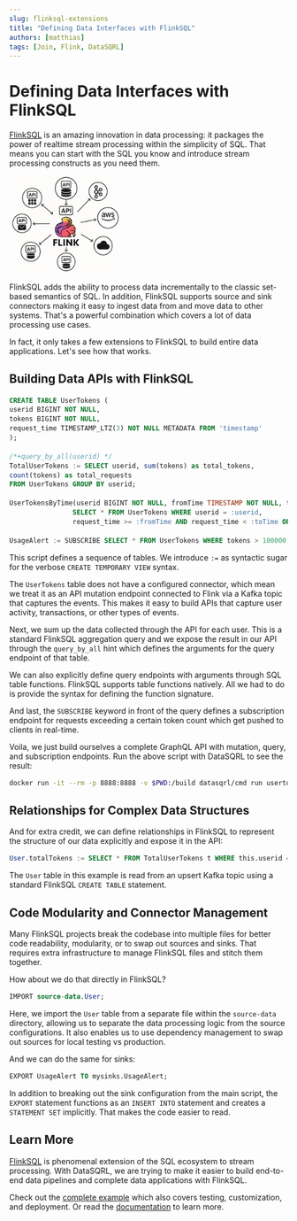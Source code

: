 ```yaml
---
slug: flinksql-extensions
title: "Defining Data Interfaces with FlinkSQL"
authors: [matthias]
tags: [Join, Flink, DataSQRL]
---
```


<head>
  <meta property="og:image" content="/img/blog/flinksql_extension_api.png" />
  <meta name="twitter:image" content="/img/blog/flinksql_extension_api.png" />
</head>

# Defining Data Interfaces with FlinkSQL

[FlinkSQL](https://nightlies.apache.org/flink/flink-docs-release-1.20/docs/dev/table/sql/overview/) is an amazing innovation in data processing: it packages the power of realtime stream processing within the simplicity of SQL.
That means you can start with the SQL you know and introduce stream processing constructs as you need them.

<img src="/img/blog/flinksql_extension_api.png" alt="FlinkSQL API Extension >" width="40%"/>

FlinkSQL adds the ability to process data incrementally to the classic set-based semantics of SQL. In addition, FlinkSQL supports source and sink connectors making it easy to ingest data from and move data to other systems. That's a powerful combination which covers a lot of data processing use cases.

In fact, it only takes a few extensions to FlinkSQL to build entire data applications. Let's see how that works.

## Building Data APIs with FlinkSQL

```sql
CREATE TABLE UserTokens (
userid BIGINT NOT NULL,
tokens BIGINT NOT NULL,
request_time TIMESTAMP_LTZ(3) NOT NULL METADATA FROM 'timestamp'
);

/*+query_by_all(userid) */
TotalUserTokens := SELECT userid, sum(tokens) as total_tokens,
count(tokens) as total_requests
FROM UserTokens GROUP BY userid;

UserTokensByTime(userid BIGINT NOT NULL, fromTime TIMESTAMP NOT NULL, toTime TIMESTAMP NOT NULL):=
                SELECT * FROM UserTokens WHERE userid = :userid,
                request_time >= :fromTime AND request_time < :toTime ORDER BY request_time DESC;

UsageAlert := SUBSCRIBE SELECT * FROM UserTokens WHERE tokens > 100000;
```

This script defines a sequence of tables. We introduce `:=` as syntactic sugar for the verbose `CREATE TEMPORARY VIEW` syntax.

The `UserTokens` table does not have a configured connector, which mean we treat it as an API mutation endpoint connected to Flink via a Kafka topic that captures the events. This makes it easy to build APIs that capture user activity, transactions, or other types of events.

Next, we sum up the data collected through the API for each user. This is a standard FlinkSQL aggregation query and we expose the result in our API through the `query_by_all` hint which defines the arguments for the query endpoint of that table.

We can also explicitly define query endpoints with arguments through SQL table functions. FlinkSQL supports table functions natively. All we had to do is provide the syntax for defining the function signature.

And last, the `SUBSCRIBE` keyword in front of the query defines a subscription endpoint for requests exceeding a certain token count which get pushed to clients in real-time.

Voila, we just build ourselves a complete GraphQL API with mutation, query, and subscription endpoints.
Run the above script with DataSQRL to see the result:

```bash
docker run -it --rm -p 8888:8888 -v $PWD:/build datasqrl/cmd run usertokens.sqrl
```

## Relationships for Complex Data Structures

And for extra credit, we can define relationships in FlinkSQL to represent the structure of our data explicitly and expose it in the API:

```sql
User.totalTokens := SELECT * FROM TotalUserTokens t WHERE this.userid = t.userid LIMIT 1;
```

The `User` table in this example is read from an upsert Kafka topic using a standard FlinkSQL `CREATE TABLE` statement.

## Code Modularity and Connector Management

Many FlinkSQL projects break the codebase into multiple files for better code readability, modularity, or to swap out sources and sinks. That requires extra infrastructure to manage FlinkSQL files and stitch them together.

How about we do that directly in FlinkSQL?

```sql
IMPORT source-data.User;
```

Here, we import the `User` table from a separate file within the `source-data` directory, allowing us to separate the data processing logic from the source configurations. It also enables us to use dependency management to swap out sources for local testing vs production.

And we can do the same for sinks:

```sql
EXPORT UsageAlert TO mysinks.UsageAlert;
```

In addition to breaking out the sink configuration from the main script, the `EXPORT` statement functions as an `INSERT INTO` statement and creates a `STATEMENT SET` implicitly. That makes the code easier to read.

## Learn More

[FlinkSQL](https://nightlies.apache.org/flink/flink-docs-release-1.20/docs/dev/table/sql/overview/) is phenomenal extension of the SQL ecosystem to stream processing. With DataSQRL, we are trying to make it easier to build end-to-end data pipelines and complete data applications with FlinkSQL.

Check out the [complete example](/docs/getting-started) which also covers testing, customization, and deployment. Or read the [documentation](/docs/sqrl-language) to learn more.